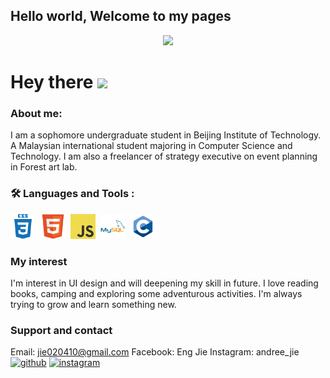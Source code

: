 ## Hello world, Welcome to my pages

<div id="header" align="center">
  <img src="https://media.giphy.com/media/4XXo8A7CIW1lZGgdhm/giphy.gif" width="100"/>
</div>

<h1>
  Hey there
  <img src="https://media.giphy.com/media/hvRJCLFzcasrR4ia7z/giphy.gif" width="30px"/>
</h1>

<h3>About me:</h3>
I am a sophomore undergraduate student in Beijing Institute of Technology. A Malaysian international student majoring in Computer Science and Technology. I am also a freelancer of strategy executive on event planning in Forest art lab. 


### :hammer_and_wrench: Languages and Tools :

<div>
  <img src="https://github.com/devicons/devicon/blob/master/icons/css3/css3-plain-wordmark.svg"  title="CSS3" alt="CSS" width="40" height="40"/>&nbsp;
  <img src="https://github.com/devicons/devicon/blob/master/icons/html5/html5-original.svg" title="HTML5" alt="HTML" width="40" height="40"/>&nbsp;
  <img src="https://raw.githubusercontent.com/github/explore/80688e429a7d4ef2fca1e82350fe8e3517d3494d/topics/javascript/javascript.png" title="JS"  alt="JS" width="40" height="40"/>&nbsp;
  <img src="https://github.com/devicons/devicon/blob/master/icons/mysql/mysql-original-wordmark.svg" title="MySQL"  alt="MySQL" width="40" height="40"/>&nbsp;
  <img src="https://raw.githubusercontent.com/github/explore/f3e22f0dca2be955676bc70d6214b95b13354ee8/topics/c/c.png" title="Clanguage" alt="Clanguage" width="40" height="40"/>&nbsp;
</div>

### My interest
I'm interest in UI design and will deepening my skill in future. I love reading books, camping and exploring some adventurous activities.  I'm always trying to grow and learn something new.

### Support and contact 
Email: jie020410@gmail.com
Facebook: Eng Jie
Instagram: andree_jie 
[<img src='https://cdn.jsdelivr.net/npm/simple-icons@3.0.1/icons/github.svg' alt='github' height='40'>](https://github.com/andree41)  [<img src='https://cdn.jsdelivr.net/npm/simple-icons@3.0.1/icons/instagram.svg' alt='instagram' height='40'>](https://www.instagram.com/andree_jie/)  
